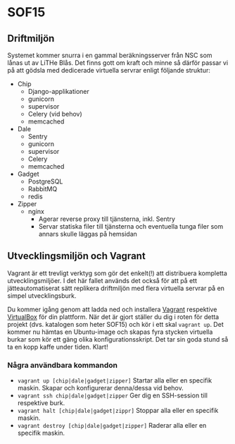 SOF15
=====

Driftmiljön
-----------
Systemet kommer snurra i en gammal beräkningsserver från NSC som lånas ut av LiTHe Blås. Det finns gott om kraft och 
minne så därför passar vi på att gödsla med dedicerade virtuella servrar enligt följande struktur:

* Chip
    * Django-applikationer
    * gunicorn
    * supervisor
    * Celery (vid behov)
    * memcached
* Dale
    * Sentry
    * gunicorn
    * supervisor
    * Celery
    * memcached
* Gadget
    * PostgreSQL
    * RabbitMQ
    * redis
* Zipper
    * nginx
        * Agerar reverse proxy till tjänsterna, inkl. Sentry
        * Servar statiska filer till tjänsterna och eventuella tunga filer som annars skulle läggas på hemsidan

Utvecklingsmiljön och Vagrant
-----------------------------
Vagrant är ett trevligt verktyg som gör det enkelt(!) att distribuera kompletta utvecklingsmiljöer. I det här fallet 
används det också för att på ett jätteautomatiserat sätt replikera driftmiljön med flera virtuella servrar på en simpel 
utvecklingsburk.

Du kommer igång genom att ladda ned och installera [Vagrant](https://www.vagrantup.com/downloads.html) respektive 
[VirtualBox](https://www.virtualbox.org/wiki/Downloads) för din plattform. När det är gjort ställer du dig i roten för 
detta projekt (dvs. katalogen som heter SOF15) och kör i ett skal `vagrant up`. Det kommer nu hämtas en Ubuntu-image och
skapas fyra stycken virtuella burkar som kör ett gäng olika konfigurationsskript. Det tar sin goda stund så ta en kopp 
kaffe under tiden. Klart!

### Några användbara kommandon
* `vagrant up [chip|dale|gadget|zipper]` Startar alla eller en specifik maskin. Skapar och konfigurerar denna/dessa vid 
  behov.
* `vagrant ssh chip|dale|gadget|zipper` Ger dig en SSH-session till respektive burk.
* `vagrant halt [chip|dale|gadget|zippr]` Stoppar alla eller en specifik maskin.
* `vagrant destroy [chip|dale|gadget|zipper]` Raderar alla eller en specifik maskin.

